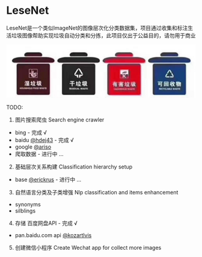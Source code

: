 # LeseNet

LeseNet是一个类似ImageNet的图像层次化分类数据集，项目通过收集和标注生活垃圾图像帮助实现垃圾自动分类和分拣，此项目仅出于公益目的，请勿用于商业

![](https://raw.githubusercontent.com/Erickrus/LeseNet/master/misc/img/trashbin.jpg )


TODO:

1. 图片搜索爬虫 Search engine crawler
 - bing - 完成 √
 - baidu [@hdej43](https://github.com/hdej43) - 完成 √
 - google [@ariso](https://github.com/arisosoftware)
 - 爬取数据 - 进行中 ...
2. 基础层次关系构建 Classification hierarchy setup
 - base [@erickrus](https://github.com/erickrus) - 进行中 ...
3. 自然语言分类及子类增强 Nlp classification and items enhancement 
 - synonyms
 - silblings
4. 存储 百度网盘API - 完成 √
 - pan.baidu.com api [@kozartlvis](https://github.com/Kozartlvis)
5. 创建微信小程序 Create Wechat app for collect more images

